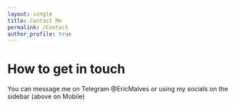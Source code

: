 ```yaml
---
layout: single
title: Contact Me
permalink: /Contact
author_profile: true
---
```


# How to get in touch
You can message me on Telegram @EricMalves or using my socials on the sidebar (above on Mobile)

